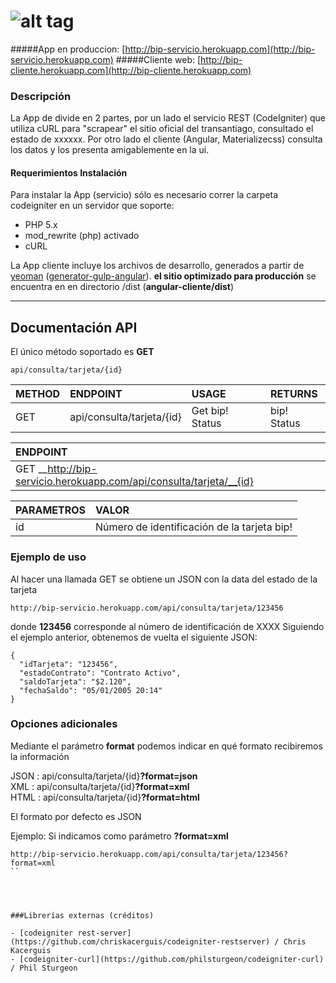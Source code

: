 ![alt tag](https://raw.githubusercontent.com/nicolascine/AppTarjetaBip/master/codeigniter/assets/img/logo_repo.png)
===========

#####App en produccion: [http://bip-servicio.herokuapp.com](http://bip-servicio.herokuapp.com)
#####Cliente web: [http://bip-cliente.herokuapp.com](http://bip-cliente.herokuapp.com)

### Descripción
La App de divide en 2 partes, por un lado el servicio REST (CodeIgniter) que utiliza cURL para "scrapear" el sitio oficial del transantiago, consultado el estado de xxxxxx. Por otro lado el cliente (Angular, Materializecss) consulta los datos y los presenta amigablemente en la ui.

#### Requerimientos Instalación
Para instalar la App (servicio) sólo es necesario correr la carpeta codeigniter en un servidor que soporte:
- PHP 5.x
- mod_rewrite (php) activado
- cURL


La App cliente incluye los archivos de desarrollo, generados a partir de [yeoman](http://yeoman.io/) ([generator-gulp-angular](https://github.com/Swiip/generator-gulp-angular)). __el sitio optimizado para producción__ se encuentra en en directorio /dist (__angular-cliente/dist__)
___

## Documentación API
El único método soportado es __GET__
```
api/consulta/tarjeta/{id} 
```

| METHOD        | ENDPOINT                  | USAGE           | RETURNS     |
| ------------- |:--------------------------| :---------------| :-----------|
| GET           | api/consulta/tarjeta/{id} | Get bip! Status | bip! Status |

| ENDPOINT                                                             |
| :--------------------------------------------------------------------|
| GET __http://bip-servicio.herokuapp.com/api/consulta/tarjeta/__{id}  |

| PARAMETROS   | VALOR                                       |
|--------------|:--------------------------------------------|
| id           | Número de identificación de la tarjeta bip! |



### Ejemplo de uso
Al hacer una llamada GET se obtiene un JSON con la data del estado de la tarjeta
```
http://bip-servicio.herokuapp.com/api/consulta/tarjeta/123456
```
donde __123456__ corresponde al número de identificación de XXXX
Siguiendo el ejemplo anterior, obtenemos de vuelta el siguiente JSON:
```
{
  "idTarjeta": "123456",
  "estadoContrato": "Contrato Activo",
  "saldoTarjeta": "$2.120",
  "fechaSaldo": "05/01/2005 20:14"
}
```
### Opciones adicionales
Mediante el parámetro __format__ podemos indicar en qué formato recibiremos la información

JSON  : api/consulta/tarjeta/{id}__?format=json__    
XML   : api/consulta/tarjeta/{id}__?format=xml__    
HTML  : api/consulta/tarjeta/{id}__?format=html__    

El formato por defecto es JSON

Ejemplo: Si indicamos como parámetro __?format=xml__

```
http://bip-servicio.herokuapp.com/api/consulta/tarjeta/123456?format=xml
``




###Librerías externas (créditos)

- [codeigniter rest-server](https://github.com/chriskacerguis/codeigniter-restserver) / Chris Kacerguis
- [codeigniter-curl](https://github.com/philsturgeon/codeigniter-curl) / Phil Sturgeon